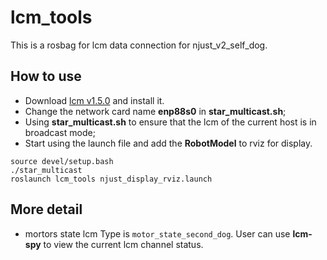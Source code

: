 # lcm_tools
This is a rosbag for lcm data connection for njust_v2_self_dog.

## How to use
- Download [lcm v1.5.0](https://github.com/lcm-proj/lcm/tree/v1.5.0) and install it.
- Change the network card name **enp88s0** in **star_multicast.sh**;
- Using **star_multicast.sh** to ensure that the lcm of the current host is in broadcast mode;
- Start using the launch file and add the **RobotModel** to rviz for display.
```
source devel/setup.bash
./star_multicast
roslaunch lcm_tools njust_display_rviz.launch 
```

## More detail
- mortors state lcm Type is `motor_state_second_dog`. User can use **lcm-spy** to view the current lcm channel status.